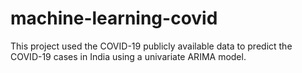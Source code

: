# machine-learning-covid

This project used the COVID-19 publicly available data to predict the COVID-19 cases in India using a univariate ARIMA model.

